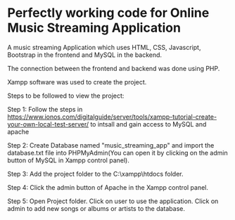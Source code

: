 # Perfectly working code for Online Music Streaming Application 

A music streaming Application which uses HTML, CSS, Javascript, Bootstrap in the frontend and MySQL in the backend.

The connection between the frontend and backend was done using PHP.

Xampp software was used to create the project.

Steps to be followed to view the project:

Step 1: Follow the steps in https://www.ionos.com/digitalguide/server/tools/xampp-tutorial-create-your-own-local-test-server/ to intsall and gain access to MySQL and apache

Step 2: Create Database named "music_streaming_app" and import the database.txt file into PHPMyAdmin(You can open it by clicking on the admin button of MySQL in Xampp control panel).

Step 3: Add the project folder to the C:\xampp\htdocs folder.

Step 4: Click the admin button of Apache in the Xampp control panel.

Step 5: Open Project folder. Click on user to use the application. Click on admin to add new songs or albums or artists to the database.
